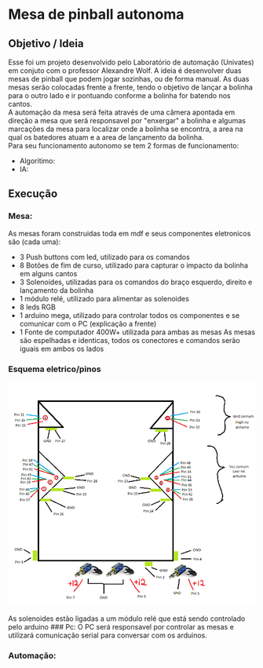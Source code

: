 # Mesa de pinball autonoma
## Objetivo / Ideia
Esse foi um projeto desenvolvido pelo Laboratório de automação (Univates) em conjuto com o professor Alexandre Wolf.
A ideia é desenvolver duas mesas de pinball que podem jogar sozinhas, ou de forma manual. As duas mesas serão colocadas frente a frente, tendo o objetivo de lançar a bolinha para o outro lado e ir pontuando conforme a bolinha for batendo nos cantos. </br>
A automação da mesa será feita através de uma câmera apontada em direção a mesa que será responsavel por "enxergar" a bolinha e algumas marcações da mesa para localizar onde a bolinha se encontra, a area na qual os batedores atuam e a area de lançamento da bolinha. </br>
Para seu funcionamento autonomo se tem 2 formas de funcionamento:
- Algoritimo: 
- IA:

## Execução
### Mesa:
As mesas foram construidas toda em mdf e seus componentes eletronicos são (cada uma):
- 3 Push buttons com led, utilizado para os comandos
- 8 Botões de fim de curso, utilizado para capturar o impacto da bolinha em alguns cantos
- 3 Solenoides, utilizadas para os comandos do braço esquerdo, direito e lançamento da bolinha
- 1 módulo relé, utilizado para alimentar as solenoides
- 8 leds RGB
- 1 arduino mega, utilizado para controlar todos os componentes e se comunicar com o PC (explicação a frente)
- 1 Fonte de computador 400W+ utilizada para ambas as mesas
As mesas são espelhadas e identicas, todos os conectores e comandos serão iguais em ambos os lados

### Esquema eletrico/pinos
<p align="center">
  <img src="https://raw.githubusercontent.com/LDAssis/mesaPinball/main/mapa%20pinball.png?token=GHSAT0AAAAAABVP5YK7H7AVIVDSEGXDQJRGYVTLEJQ" width="600" />
</p>
As solenoides estão ligadas a um módulo relé que está sendo controlado pelo arduino
### Pc:
O PC será responsavel por controlar as mesas e utilizará comunicação serial para conversar com os arduinos.

### Automação:
